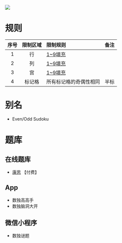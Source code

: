 ![](https://www.gmpuzzles.com/images/blog/GM-EvenOddSudoku-Ex.png)

# 规则
| 序号  | 限制区域 | 限制规则        | 备注  |
|:---:|:----:|:------------|:---:|
|  1  |  行   | [1~9填充]     |     |
|  2  |  列   | [1~9填充]     |     |
|  3  |  宫   | [1~9填充]     |     |
|  4  | 标记格  | 所有标记格的奇偶性相同 | 半标  |

# 别名
- Even/Odd Sudoku

# 题库

## 在线题库
- [康思](https://www.conceptispuzzles.com/zh/index.aspx?uri=puzzle/sudoku) 【付费】

## App
- 数独高高手
- 数独脑洞大开

## 微信小程序
- 数独谜题

[1~9填充]: ../../../../rules.md#1~9填充